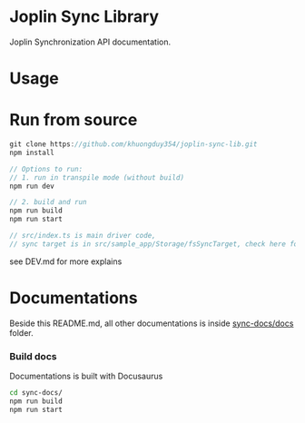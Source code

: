 # Joplin Sync Library    

Joplin Synchronization API documentation. 
 

# Usage 

# Run from source   
```js
git clone https://github.com/khuongduy354/joplin-sync-lib.git
npm install  

// Options to run: 
// 1. run in transpile mode (without build)
npm run dev   

// 2. build and run  
npm run build  
npm run start 

// src/index.ts is main driver code, 
// sync target is in src/sample_app/Storage/fsSyncTarget, check here for any changes 
``` 
see DEV.md for more explains  



# Documentations   

Beside this README.md, all other documentations is inside [sync-docs/docs](./sync-docs/docs) folder.    

### Build docs 

Documentations is built with Docusaurus 

```bash 
cd sync-docs/
npm run build 
npm run start
```

